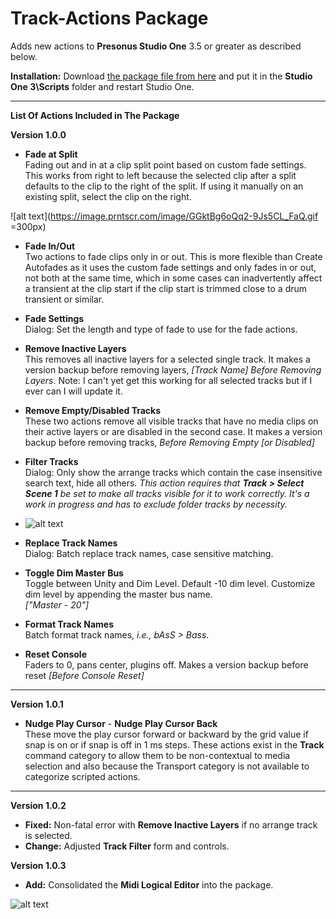 # Track-Actions Package

Adds new actions to **Presonus Studio One** 3.5 or greater as described below.  <br>

**Installation:** Download [the package file from here](https://github.com/ExpressMix/Track-Actions/raw/master/trackactions.package) and put it in the **Studio One 3\Scripts** folder and restart Studio One. <br>

---

**List Of Actions Included in The Package**<br>

**Version 1.0.0** <br>

+ **Fade at Split** <br>
Fading out and in at a clip split point based on custom fade settings. This works from right to left because the selected clip after a split defaults to the clip to the right of the split. If using it manually on an existing split, select the clip on the right.

![alt text](https://image.prntscr.com/image/GGktBg6oQq2-9Js5CL_FaQ.gif =300px)

+  **Fade In/Out** <br>
  Two actions to fade clips only in or out. This is more flexible than Create Autofades as it uses the custom fade settings and only fades in or out, not both at the same time, which in some cases can inadvertently affect a transient at the clip start if the clip start is trimmed close to a drum transient or similar.

+  **Fade Settings** <br>
  Dialog: Set the length and type of fade to use for the fade actions.

+  **Remove Inactive Layers** <br>
  This removes all inactive layers for a selected single track. It makes a version backup before removing layers, *[Track Name] Before 
  Removing Layers*.  Note: I can't yet get this working for all selected tracks but if I ever can I will update it.

+  **Remove Empty/Disabled Tracks** <br>
These two actions remove all visible tracks that have no media clips on their active layers or are disabled in the second case. It makes a version backup before removing tracks, *Before Removing Empty [or Disabled]*

+  **Filter Tracks** <br>
  Dialog: Only show the arrange tracks which contain the case insensitive search text, hide all others. *This action requires that **Track > Select Scene 1** be set to make all tracks visible for it to work correctly. It's a work in progress and has to exclude folder tracks by necessity.*
  
  
+  ![alt text](https://image.prntscr.com/image/R_BDBb1QR7u722a-CaYmyw.gif)

+  **Replace Track Names** <br>
  Dialog: Batch replace track names, case sensitive matching.

+  **Toggle Dim Master Bus** <br>
  Toggle between Unity and Dim Level. Default -10 dim level. Customize dim level by appending the master bus name. <br>
  *["Master - 20"]*

+  **Format Track Names** <br>
  Batch format track names, *i.e., bAsS > Bass*.

+  **Reset Console** <br>
  Faders to 0, pans center, plugins off. Makes a version backup before reset *[Before Console Reset]*
  
  ---

**Version 1.0.1** <br>

+ **Nudge Play Cursor** - **Nudge Play Cursor Back** <br>
These move the play cursor forward or backward by the grid value if snap is on or if snap is off in 1 ms steps.  These actions exist in the **Track** command category to allow them to be non-contextual to media selection and also because the Transport category is not available to categorize scripted actions.

---

**Version 1.0.2**
+ **Fixed:** Non-fatal error with **Remove Inactive Layers** if no arrange track is selected. <br>
+ **Change:** Adjusted **Track Filter** form and controls.

**Version 1.0.3**

+ **Add:** Consolidated the **Midi Logical Editor** into the package.<br>

![alt text](https://image.prntscr.com/image/Qc-KR_zbSRCBKmLSj47x6w.png)
